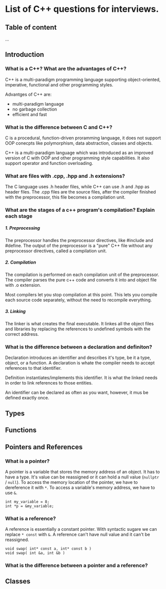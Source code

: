 # List of C++ questions for interviews.

## Table of content

...

## Introduction

### What is a C++? What are the advantages of C++?

C++ is a multi-paradigm programming language supporting object-oriented, imperative, functional and other programming styles.

Advantges of C++ are:
- multi-paradigm language
- no garbage collection
- efficient and fast

### What is the difference between C and C++?

C is a procedural, function-driven proramming language, it does not support OOP conecpts like polymorphism, data abstraction, classes and objects.

C++ is a multi-paradigm language which was introduced as an improved version of C with OOP and other programming style capabilities. It also support operator and function overloading.

### What are files with .cpp, .hpp and .h extensions?

The C language uses .h header files, while C++ can use .h and .hpp as header files.
The .cpp files are the source files, after the compiler finished with the preprocessor, this file becomes a compilation unit.

### What are the stages of a c++ program's compilation? Explain each stage

##### 1. Preprocessing

The preprocessor handles the preprocessor directives, like #include and #define.
The output of the preprocessor is a "pure" C++ file without any preprocessor directives, called a compilation unit.

##### 2. Compilation

The compilation is performed on each compilation unit of the preprocessor.
The compiler parses the pure c++ code and converts it into and object file with .o extension.

Most compilers let you stop compilation at this point. This lets you compile each source code separately, without the need to recompile everything.

##### 3. Linking

The linker is what creates the final executable.
It linkes all the object files and libraries by replacing the references to undefined symbols with the correct address.

### What is the difference between a declaration and definiton?

Declaration introduces an identifier and describes it's type, be it a type, object, or a function. A declaration is whate the compiler needs to accept references to that identifier.

Definition instantiates/implements this identifier. It is what the linked needs in order to link references to those entities.

An identifier can be declared as often as you want, however, it mus be defined exactly once.


## Types
## Functions
## Pointers and References

### What is a pointer?

A pointer is a variable that stores the memory address of an object.
It has to have a type.
It's value can be reassigned or it can hold a null value (`nullptr` / `null`).
To access the memory location of the pointer, we have to dereference it with `*`.
To access a variable's memory address, we have to use `&`.

```
int my_variable = 8;
int *p = &my_variable;
```

### What is a reference?

A reference is essentially a constant pointer. With syntactic sugare we can replace `* const` with `&`.
A reference can't have null value and it can't be reassigned.

```
void swap( int* const a, int* const b )
void swap( int &a, int &b )
```


### What is the difference between a pointer and a reference?



## Classes